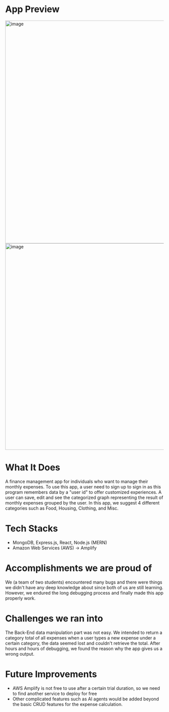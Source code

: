 
# App Preview
<img width="708" alt="image" src="https://github.com/user-attachments/assets/9cf44e8b-53e5-4c53-a1fc-2bd20fa04f40">
<img width="656" alt="image" src="https://github.com/user-attachments/assets/2465f09a-fc37-4b17-93c4-301c8d4c85ea">

# What It Does
A finance management app for individuals who want to manage their monthly expenses. To use this app, a user need to sign up to sign in as this program remembers data by a "user id" to offer customized experiences. A user can save, edit and see the categorized graph representing the result of monthly expenses grouped by the user. In this app, we suggest 4 different categories such as Food, Housing, Clothing, and Misc.

# Tech Stacks
- MongoDB, Express.js, React, Node.js (MERN)
- Amazon Web Services (AWS) -> Amplify
  
# Accomplishments we are proud of
We (a team of two students) encountered many bugs and there were things we didn't have any deep knowledge about since both of us are still learning. However, we endured the long debugging process and finally made this app properly work. 

# Challenges we ran into
The Back-End data manipulation part was not easy. We intended to return a category total of all expenses when a user types a new expense under a certain category, the data seemed lost and couldn't retrieve the total. After hours and hours of debugging, we found the reason why the app gives us a wrong output.

# Future Improvements
- AWS Amplify is not free to use after a certain trial duration, so we need to find another service to deploy for free
- Other complicated features such as AI agents would be added beyond the basic CRUD features for the expense calculation.

